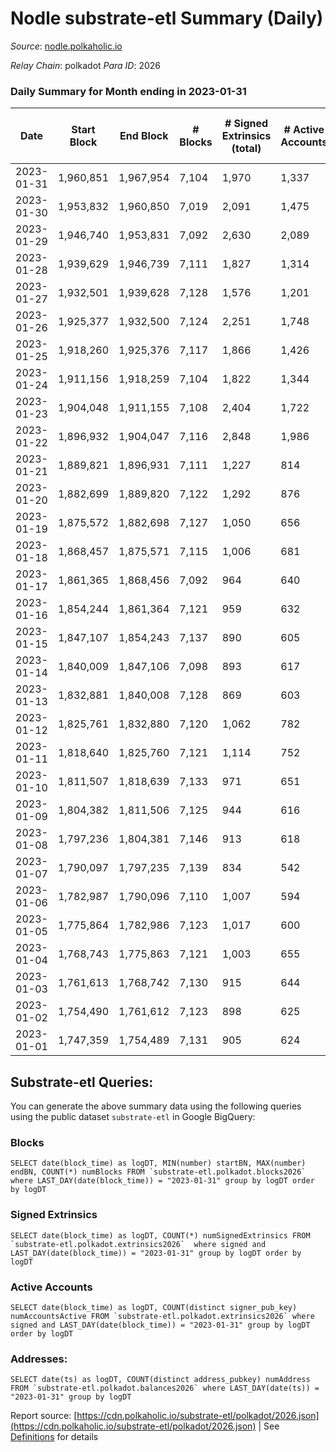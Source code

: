 # Nodle substrate-etl Summary (Daily)

_Source_: [nodle.polkaholic.io](https://nodle.polkaholic.io)

*Relay Chain*: polkadot
*Para ID*: 2026



### Daily Summary for Month ending in 2023-01-31


| Date | Start Block | End Block | # Blocks | # Signed Extrinsics (total) | # Active Accounts | # Passive | # New | # Addresses with Balances | # Events | # Transfers | # XCM Transfers In | # XCM Transfers Out |
| ---- | ----------- | --------- | -------- | --------------------------- | ----------------- | --------- | ----- | ------------------------- | -------- | ----------- | ------------------ | ------------------- |
| 2023-01-31 | 1,960,851 | 1,967,954 | 7,104  | 1,970 | 1,337 | 28,104 | 866 | 684,937 | 134,833 | 106,205  |   |   |
| 2023-01-30 | 1,953,832 | 1,960,850 | 7,019  | 2,091 | 1,475 | 28,531 | 1,195 | 684,104 | 134,315 | 104,566  |   |   |
| 2023-01-29 | 1,946,740 | 1,953,831 | 7,092  | 2,630 | 2,089 | 27,027 | 925 | 682,943 | 131,680 | 98,916  |   |   |
| 2023-01-28 | 1,939,629 | 1,946,739 | 7,111  | 1,827 | 1,314 | 26,994 | 1,336 | 682,062 | 123,755 | 95,091  |   |   |
| 2023-01-27 | 1,932,501 | 1,939,628 | 7,128  | 1,576 | 1,201 | 28,318 | 1,227 | 680,763 | 116,105 | 89,144  |   |   |
| 2023-01-26 | 1,925,377 | 1,932,500 | 7,124  | 2,251 | 1,748 | 27,249 | 1,451 | 679,592 | 115,575 | 83,569  |   |   |
| 2023-01-25 | 1,918,260 | 1,925,376 | 7,117  | 1,866 | 1,426 | 23,966 | 1,051 | 678,214 | 104,563 | 76,066  |   |   |
| 2023-01-24 | 1,911,156 | 1,918,259 | 7,104  | 1,822 | 1,344 | 24,497 | 1,085 | 677,219 | 105,544 | 77,296  |   |   |
| 2023-01-23 | 1,904,048 | 1,911,155 | 7,108  | 2,404 | 1,722 | 25,429 | 1,509 | 676,201 | 112,717 | 79,628  |   |   |
| 2023-01-22 | 1,896,932 | 1,904,047 | 7,116  | 2,848 | 1,986 | 24,750 | 1,855 | 674,775 | 113,331 | 76,704  |   |   |
| 2023-01-21 | 1,889,821 | 1,896,931 | 7,111  | 1,227 | 814 | 23,466 | 767 | 672,948 | 96,626 | 72,800  |   |   |
| 2023-01-20 | 1,882,699 | 1,889,820 | 7,122  | 1,292 | 876 | 24,097 | 607 | 672,190 | 101,058 | 77,213  |   |   |
| 2023-01-19 | 1,875,572 | 1,882,698 | 7,127  | 1,050 | 656 | 24,645 | 589 | 671,603 | 100,560 | 78,309  |   |   |
| 2023-01-18 | 1,868,457 | 1,875,571 | 7,115  | 1,006 | 681 | 24,637 | 591 | 671,024 | 100,649 | 78,841  |   |   |
| 2023-01-17 | 1,861,365 | 1,868,456 | 7,092  | 964 | 640 | 24,728 | 538 | 670,441 | 100,405 | 79,029  |   |   |
| 2023-01-16 | 1,854,244 | 1,861,364 | 7,121  | 959 | 632 | 25,489 | 488 | 669,910 | 100,576 | 79,168  |   |   |
| 2023-01-15 | 1,847,107 | 1,854,243 | 7,137  | 890 | 605 | 24,260 | 496 | 669,428 | 95,969 | 75,082  |   |   |
| 2023-01-14 | 1,840,009 | 1,847,106 | 7,098  | 893 | 617 | 24,082 | 454 | 668,941 | 95,089 | 74,284  |   |   |
| 2023-01-13 | 1,832,881 | 1,840,008 | 7,128  | 869 | 603 | 24,832 | 542 | 668,494 | 97,203 | 76,355  |   |   |
| 2023-01-12 | 1,825,761 | 1,832,880 | 7,120  | 1,062 | 782 | 24,798 | 650 | 667,954 | 101,588 | 78,455  |   |   |
| 2023-01-11 | 1,818,640 | 1,825,760 | 7,121  | 1,114 | 752 | 24,541 | 418 | 667,310 | 101,484 | 79,141  |   |   |
| 2023-01-10 | 1,811,507 | 1,818,639 | 7,133  | 971 | 651 | 24,658 | 403 | 666,895 | 99,813 | 78,541  |   |   |
| 2023-01-09 | 1,804,382 | 1,811,506 | 7,125  | 944 | 616 | 25,237 | 378 | 666,501 | 97,568 | 76,217  |   |   |
| 2023-01-08 | 1,797,236 | 1,804,381 | 7,146  | 913 | 618 | 23,995 | 475 | 666,129 | 94,572 | 73,322  |   |   |
| 2023-01-07 | 1,790,097 | 1,797,235 | 7,139  | 834 | 542 | 23,634 | 416 | 665,660 | 94,554 | 73,964  |   |   |
| 2023-01-06 | 1,782,987 | 1,790,096 | 7,110  | 1,007 | 594 | 24,264 | 496 | 665,247 | 97,435 | 75,604  |   |   |
| 2023-01-05 | 1,775,864 | 1,782,986 | 7,123  | 1,017 | 600 | 24,146 | 493 | 664,755 | 95,891 | 74,018  |   |   |
| 2023-01-04 | 1,768,743 | 1,775,863 | 7,121  | 1,003 | 655 | 24,095 | 447 | 664,266 | 97,465 | 75,686  |   |   |
| 2023-01-03 | 1,761,613 | 1,768,742 | 7,130  | 915 | 644 | 23,717 | 418 | 663,825 | 95,759 | 74,757  |   |   |
| 2023-01-02 | 1,754,490 | 1,761,612 | 7,123  | 898 | 625 | 23,666 | 429 | 663,408 | 92,283 | 71,389  |   |   |
| 2023-01-01 | 1,747,359 | 1,754,489 | 7,131  | 905 | 624 | 22,326 | 377 | 662,984 | 89,229 | 68,318  |   |   |

## Substrate-etl Queries:
You can generate the above summary data using the following queries using the public dataset `substrate-etl` in Google BigQuery:


### Blocks
```
SELECT date(block_time) as logDT, MIN(number) startBN, MAX(number) endBN, COUNT(*) numBlocks FROM `substrate-etl.polkadot.blocks2026`  where LAST_DAY(date(block_time)) = "2023-01-31" group by logDT order by logDT
```


### Signed Extrinsics
```
SELECT date(block_time) as logDT, COUNT(*) numSignedExtrinsics FROM `substrate-etl.polkadot.extrinsics2026`  where signed and LAST_DAY(date(block_time)) = "2023-01-31" group by logDT order by logDT
```


### Active Accounts
```
SELECT date(block_time) as logDT, COUNT(distinct signer_pub_key) numAccountsActive FROM `substrate-etl.polkadot.extrinsics2026` where signed and LAST_DAY(date(block_time)) = "2023-01-31" group by logDT order by logDT
```


### Addresses:
```
SELECT date(ts) as logDT, COUNT(distinct address_pubkey) numAddress FROM `substrate-etl.polkadot.balances2026` where LAST_DAY(date(ts)) = "2023-01-31" group by logDT
```



Report source: [https://cdn.polkaholic.io/substrate-etl/polkadot/2026.json](https://cdn.polkaholic.io/substrate-etl/polkadot/2026.json) | See [Definitions](/DEFINITIONS.md) for details
